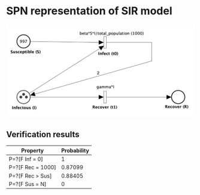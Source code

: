 # SPN representation of SIR model

![](../petrinets/sir_spn.png)


## Verification results

| Property    | Probability |
| ----------- | ----------- |
| P=?[F Inf = 0]  | 1      |
| P=?[F Rec = 1000]   |      0.87099  |
| P=?[F Rec > Sus] | 0.88405 |
| P=?[F Sus = N] | 0|
